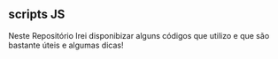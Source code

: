 ## scripts JS

Neste Repositório Irei disponibizar alguns códigos que utilizo e que são bastante úteis e algumas dicas!


